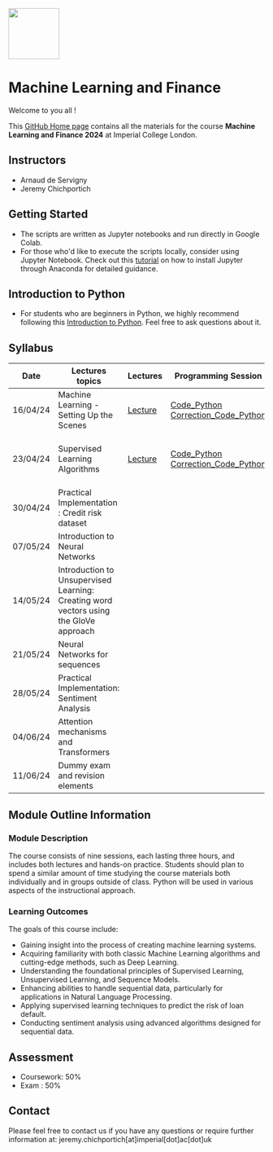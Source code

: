 
<img src="https://drive.google.com/uc?export=view&id=1gmxxmwCR1WXK0IYtNqvE4QXFleznWqQO" height="100"/>  <h1>Machine Learning and Finance </h1>

Welcome to you all !

This [GitHub Home page](https://github.com/Jandsy/ml_finance_imperial) contains all the materials for the course **Machine Learning and Finance 2024** at Imperial College London.

## Instructors
* Arnaud de Servigny
* Jeremy Chichportich

## Getting Started

* The scripts are written as Jupyter notebooks and run directly in Google Colab.
* For those who'd like to execute the scripts locally, consider using Jupyter Notebook. Check out this [tutorial](https://test-jupyter.readthedocs.io/en/latest/install.html) on how to install Jupyter through Anaconda for detailed guidance.

## Introduction to Python
* For students who are beginners in Python, we highly recommend following this [Introduction to Python](Additional_Materials/Programming_Session_0.ipynb). Feel free to ask questions about it. 

## Syllabus 

| Date    |  Lectures topics  | Lectures | Programming Session | Interactive Session |Quiz | Additional Reading |
|----------| ----------- | ----------- |  ----------- | ----------- | ----------- | ----------- | 
| 16/04/24 |  Machine Learning - Setting Up the Scenes |[Lecture](Lectures/Lecture_1.pdf) | [Code_Python](https://github.com/Jandsy/ml_finance_imperial/Programming_Sessions/Programming_session_1/Programming_session_1.ipynb "Programming Session_1")  [Correction_Code_Python](Programming_Sessions/Programming_session_1/Programming_session_1_correction.ipynb "Programming Session_1_Corrected")| [Interactive Session](https://forms.gle/e1AQ7HZxB5YBRx986) [Interactive Session 2](https://forms.gle/f9qsVyGWQpDwA9UA6)  | [Quiz Link 1](https://forms.gle/PaQNYZNV6vLTaYGfA) [Quiz Corrected](Quizzs/Quizz_1_corrected.pdf)| [Code_Python](Additional_Materials/Optional_Reading_Session_1.ipynb)  |
| 23/04/24 |  Supervised Learning Algorithms|[Lecture](Lectures/Lecture_2.pdf) | [Code_Python](Programming_Sessions/Programming_session_2/Programming_Session_2.ipynb "Programming Session_2") [Correction_Code_Python](Programming_Sessions/Programming_session_2/Programming_Session_2_corrected.ipynb "Programming_Session_2_Corrected")| | [Quiz Grp 1]([https://forms.gle/p8F9ShVCfYHHSSk38])   [Quiz Grp 2](https://forms.gle/nWF3xsxt5qoqzghJ7)  [Quiz Corrected](Quizzs/Quiz_2_corrected.pdf)| [Code Python](Additional_Materials/Optional_Reading_Session_2.ipynb)
| 30/04/24 |  Practical Implementation : Credit risk dataset | | | | |
| 07/05/24 |  Introduction to Neural Networks | | | | |
| 14/05/24 |  Introduction to Unsupervised Learning: Creating word vectors using the GloVe approach | | | | |
| 21/05/24 |  Neural Networks for sequences | | | | |
| 28/05/24 |  Practical Implementation: Sentiment Analysis| | | | |
| 04/06/24 |  Attention mechanisms and Transformers | | | | |
| 11/06/24 |  Dummy exam and revision elements | | | | |<br/>


## Module Outline Information

### Module Description
The course consists of nine sessions, each lasting three hours, and includes both lectures and hands-on practice. Students should plan to spend a similar amount of time studying the course materials both individually and in groups outside of class. Python will be used in various aspects of the instructional approach.


### Learning Outcomes 


The goals of this course include:

* Gaining insight into the process of creating machine learning systems.
* Acquiring familiarity with both classic Machine Learning algorithms and cutting-edge methods, such as Deep Learning.
* Understanding the foundational principles of Supervised Learning, Unsupervised Learning, and Sequence Models.
* Enhancing abilities to handle sequential data, particularly for applications in Natural Language Processing.
* Applying supervised learning techniques to predict the risk of loan default.
* Conducting sentiment analysis using advanced algorithms designed for sequential data.


## Assessment 

* Coursework: 50%
* Exam : 50% 


## Contact

Please feel free to contact us if you have any questions or require further information at: jeremy.chichportich[at]imperial[dot]ac[dot]uk

